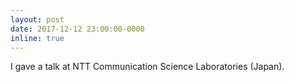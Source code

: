 ```yaml
---
layout: post
date: 2017-12-12 23:00:00-0000
inline: true
---
```


I gave a talk at NTT Communication Science Laboratories (Japan).


